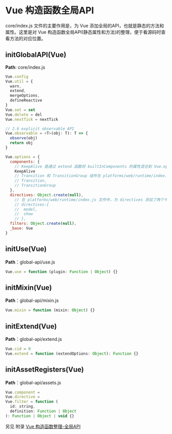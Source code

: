 # Vue 构造函数全局API

core/index.js 文件的主要作用是，为 Vue 添加全局的API，也就是静态的方法和属性。这里是对 Vue 构造函数全局API(静态属性和方法)的整理，便于看源码时查看方法的对应位置。

## initGlobalAPI(Vue)

**Path**: core/index.js

```js
Vue.config
Vue.util = {
  warn,
  extend,
  mergeOptions,
  defineReactive
}
Vue.set = set
Vue.delete = del
Vue.nextTick = nextTick

// 2.6 explicit observable API
Vue.observable = <T>(obj: T): T => {
  observe(obj)
  return obj
}

Vue.options = {
  components: {
    // KeepAlive 是通过 extend 函数将 builtInComponents 的属性混合到 Vue.options.components 中，其中 builtInComponents 来自于 core/components/index.js 文件
    KeepAlive
    // Transition 和 TransitionGroup 组件在 platforms/web/runtime/index.js 文件中被添加
    // Transition,
    // TransitionGroup
  },
  directives: Object.create(null),
    // 在 platforms/web/runtime/index.js 文件中，为 directives 添加了两个平台化的指令 model 和 show
    // directives:{
    //  model,
    //  show
    // },
  filters: Object.create(null),
  _base: Vue
}
```

## initUse(Vue)

**Path**：global-api/use.js

```js
Vue.use = function (plugin: Function | Object) {}
```

## initMixin(Vue)

**Path**：global-api/mixin.js

```js
Vue.mixin = function (mixin: Object) {}
```

## initExtend(Vue)

**Path**：global-api/extend.js

```js
Vue.cid = 0
Vue.extend = function (extendOptions: Object): Function {}
```

## initAssetRegisters(Vue)

**Path**：global-api/assets.js

```js
Vue.component =
Vue.directive =
Vue.filter = function (
  id: string,
  definition: Function | Object
): Function | Object | void {}
```

另见 附录 [Vue 构造函数整理-全局API](../附录/Vue%20构造函数整理-全局API.md)
